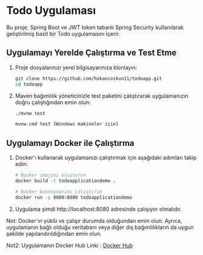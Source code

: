 # Todo Uygulaması

Bu proje, Spring Boot ve JWT token tabanlı Spring Security kullanılarak geliştirilmiş basit bir Todo uygulamasını içerir.

## Uygulamayı Yerelde Çalıştırma ve Test Etme

1. Proje dosyalarınızı yerel bilgisayarınıza klonlayın:

    ```bash
    git clone https://github.com/hakancoskun11/todoapp.git
    cd todoapp
    ```

2. Maven bağımlılık yöneticinizle test paketini çalıştırarak uygulamanızın doğru çalıştığından emin olun:

    ```bash
    ./mvnw test

    mvnw.cmd test (Windows makineler için)


## Uygulamayı Docker ile Çalıştırma

1. Docker'ı kullanarak uygulamanızı çalıştırmak için aşağıdaki adımları takip edin:

    ```bash
    # Docker imajını oluşturun
    docker build -t todoapplicationdemo .

    # Docker konteynerını çalıştırın
    docker run -p 8080:8080 todoapplicationdemo
    ```

2. Uygulama şimdi http://localhost:8080 adresinde çalışıyor olmalıdır.

Not: Docker'ın yüklü ve çalışır durumda olduğundan emin olun. Ayrıca, uygulamanın bağlı olduğu veritabanı veya diğer dış bağımlılıkların da uygun şekilde yapılandırıldığından emin olun.

Not2: Uygulamanın Docker Hub Linki :
[Docker Hub](https://hub.docker.com/repository/docker/hakancoskun11/todoapp/general)
